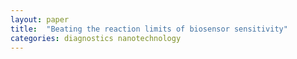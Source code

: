 ```yaml
---
layout: paper
title:  "Beating the reaction limits of biosensor sensitivity"
categories: diagnostics nanotechnology
---
```


